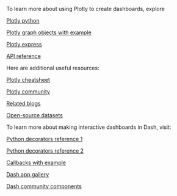 To learn more about using Plotly to create dashboards, explore

[Plotly python](https://plotly.com/python/getting-started/)

[Plotly graph objects with example](https://plotly.com/python/graph-objects/)

[Plotly express](https://plotly.com/python/plotly-express/)

[API reference](https://plotly.com/python-api-reference/)


Here are additional useful resources:

[Plotly cheatsheet](https://images.plot.ly/plotly-documentation/images/plotly_js_cheat_sheet.pdf)

[Plotly community](https://community.plotly.com/c/plotly-python/5)

[Related blogs](https://plotlygraphs.medium.com/)

[Open-source datasets](https://developer.ibm.com/exchanges/data/)

To learn more about making interactive dashboards in Dash, visit:

[Python decorators reference 1](https://realpython.com/primer-on-python-decorators/)

[Python decorators reference 2](https://peps.python.org/pep-0318/#current-syntax)

[Callbacks with example](https://dash.plotly.com/basic-callbacks)

[Dash app gallery](https://dash.gallery/Portal/)

[Dash community components](https://community.plotly.com/t/community-components-index/60098)
